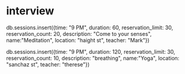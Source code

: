 # interview



db.sessions.insert({time: "9 PM", duration: 60, reservation_limit: 30, reservation_count: 20, description: "Come to your senses", name:"Meditation", location: "haight st", teacher: "Mark"})


db.sessions.insert({time: "9 PM", duration: 120, reservation_limit: 30, reservation_count: 10, description: "breathing", name:"Yoga", location: "sanchaz st", teacher: "therese"})